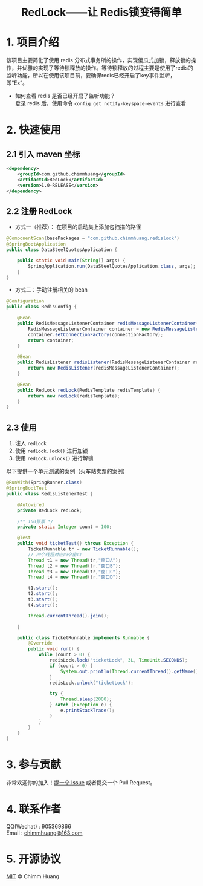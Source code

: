 <div style="text-align:center"><h1>RedLock——让 Redis锁变得简单</h1></div>

# 1. 项目介绍
该项目主要简化了使用 redis 分布式事务所的操作，实现傻瓜式加锁，释放锁的操作，并优雅的实现了等待锁释放的操作。等待锁释放的过程主要是使用了redis的监听功能，所以在使用该项目前，要确保redis已经开启了key事件监听，即“Ex”。  

- 如何查看 redis 是否已经开启了监听功能？  
    登录 redis 后，使用命令 `config get notify-keyspace-events` 进行查看
    
# 2. 快速使用
## 2.1 引入 maven 坐标
```xml
<dependency>
    <groupId>com.github.chimmhuang</groupId>
    <artifactId>RedLock</artifactId>
    <version>1.0-RELEASE</version>
</dependency>
```

## 2.2 注册 RedLock

- 方式一（推荐）： 在项目的启动类上添加包扫描的路径
```java
@ComponentScan(basePackages = "com.github.chimmhuang.redislock")
@SpringBootApplication
public class DataSteelQuotesApplication {

    public static void main(String[] args) {
        SpringApplication.run(DataSteelQuotesApplication.class, args);
    }
}
```

- 方式二：手动注册相关的 bean
```java
@Configuration
public class RedisConfig {

    @Bean
    public RedisMessageListenerContainer redisMessageListenerContainer(RedisConnectionFactory connectionFactory) {
        RedisMessageListenerContainer container = new RedisMessageListenerContainer();
        container.setConnectionFactory(connectionFactory);
        return container;
    }

    @Bean
    public RedisListener redisListener(RedisMessageListenerContainer redisMessageListenerContainer) {
        return new RedisListener(redisMessageListenerContainer);
    }

    @Bean
    public RedLock redLock(RedisTemplate redisTemplate) {
        return new redLock(redisTemplate);
    }
}
```

## 2.3 使用
1. 注入 `redLock`
2. 使用 `redLock.lock()` 进行加锁
3. 使用 `redLock.unlock()` 进行解锁

以下提供一个单元测试的案例（火车站卖票的案例）
```java
@RunWith(SpringRunner.class)
@SpringBootTest
public class RedisListenerTest {

    @Autowired
    private RedLock redLock;

    /** 100张票 */
    private static Integer count = 100;

    @Test
    public void ticketTest() throws Exception {
        TicketRunnable tr = new TicketRunnable();
        // 四个线程对应四个窗口
        Thread t1 = new Thread(tr,"窗口A");
        Thread t2 = new Thread(tr,"窗口B");
        Thread t3 = new Thread(tr,"窗口C");
        Thread t4 = new Thread(tr,"窗口D");

        t1.start();
        t2.start();
        t3.start();
        t4.start();

        Thread.currentThread().join();

    }

    public class TicketRunnable implements Runnable {
        @Override
        public void run() {
            while (count > 0) {
                redisLock.lock("ticketLock", 3L, TimeUnit.SECONDS);
                if (count > 0) {
                    System.out.println(Thread.currentThread().getName() + "售出第" + (count--) + "张火车票");
                }
                redisLock.unlock("ticketLock");

                try {
                    Thread.sleep(2000);
                } catch (Exception e) {
                    e.printStackTrace();
                }
            }
        }
    }
}
```

# 3. 参与贡献
非常欢迎你的加入！[提一个 Issue](https://github.com/chimmhuang/redlock/issues/new) 或者提交一个 Pull Request。

# 4. 联系作者
QQ(Wechat) : 905369866  
Email : chimmhuang@163.com

# 5. 开源协议
[MIT](LICENSE) © Chimm Huang